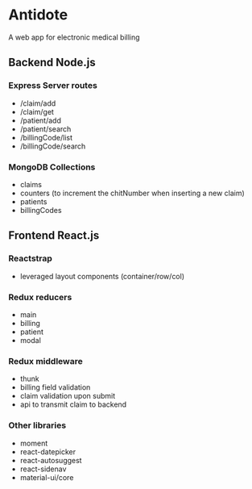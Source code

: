 # Antidote
A web app for electronic medical billing

## Backend Node.js

### Express Server routes
- /claim/add
- /claim/get
- /patient/add
- /patient/search
- /billingCode/list
- /billingCode/search

### MongoDB Collections
- claims
- counters (to increment the chitNumber when inserting a new claim)
- patients
- billingCodes

## Frontend React.js

### Reactstrap
- leveraged layout components (container/row/col)

### Redux reducers
- main
- billing
- patient
- modal
 
### Redux middleware
- thunk
- billing field validation
- claim validation upon submit
- api to transmit claim to backend

### Other libraries
- moment
- react-datepicker
- react-autosuggest
- react-sidenav
- material-ui/core
